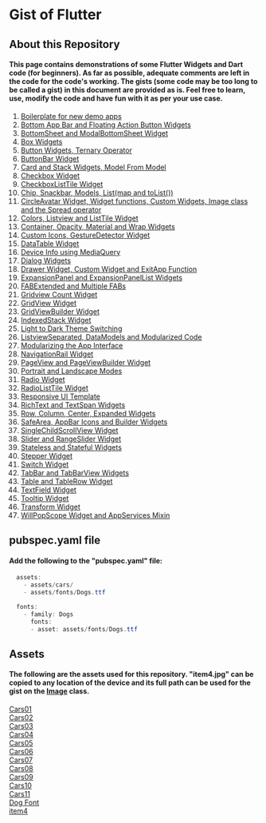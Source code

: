 # Gist of Flutter

## About this Repository

#### This page contains demonstrations of some Flutter Widgets and Dart code (for beginners). As far as possible, adequate comments are left in the code for the code's working. The gists (some code may be too long to be called a gist) in this document are provided as is. Feel free to learn, use, modify the code and have fun with it as per your use case.

1) [Boilerplate for new demo apps]()  
2) [Bottom App Bar and Floating Action Button Widgets]()  
3) [BottomSheet and ModalBottomSheet Widget]()  
4) [Box Widgets]()  
5) [Button Widgets, Ternary Operator]()  
6) [ButtonBar Widget]()  
7) [Card and Stack Widgets, Model From Model]()  
8) [Checkbox Widget]()  
9) [CheckboxListTile Widget]()  
10) [Chip, Snackbar, Models, List(map and toList())]()  
11) [CircleAvatar Widget, Widget functions, Custom Widgets, Image class and the Spread operator]()  
12) [Colors, Listview and ListTile Widget]()  
13) [Container, Opacity, Material and Wrap Widgets]()  
14) [Custom Icons, GestureDetector Widget]()  
15) [DataTable Widget]()  
16) [Device Info using MediaQuery]()  
17) [Dialog Widgets]()  
18) [Drawer Widget, Custom Widget and ExitApp Function]()  
19) [ExpansionPanel and ExpansionPanelList Widgets]()  
20) [FABExtended and Multiple FABs]()  
21) [Gridview Count Widget]()  
22) [GridView Widget]()  
23) [GridViewBuilder Widget]()  
24) [IndexedStack Widget]()  
25) [Light to Dark Theme Switching]()  
26) [ListviewSeparated, DataModels and Modularized Code]()  
27) [Modularizing the App Interface]()  
28) [NavigationRail Widget]()  
29) [PageView and PageViewBuilder Widget]()  
30) [Portrait and Landscape Modes]()  
31) [Radio Widget]()  
32) [RadioListTile Widget]()  
33) [Responsive UI Template]()  
34) [RichText and TextSpan Widgets]()  
35) [Row, Column, Center, Expanded Widgets]()  
36) [SafeArea, AppBar Icons and Builder Widgets]()  
37) [SingleChildScrollView Widget]()  
38) [Slider and RangeSlider Widget]()  
39) [Stateless and Stateful Widgets]()  
40) [Stepper Widget]()  
41) [Switch Widget]()  
42) [TabBar and TabBarView Widgets]()  
43) [Table and TableRow Widget]()  
44) [TextField Widget]()  
45) [Tooltip Widget]()  
46) [Transform Widget]()  
47) [WillPopScope Widget and AppServices Mixin]()  

## pubspec.yaml file

#### Add the following to the "pubspec.yaml" file:
```Java
  assets:
    - assets/cars/
    - assets/fonts/Dogs.ttf

  fonts:
    - family: Dogs
      fonts:
      - asset: assets/fonts/Dogs.ttf
```

## Assets

#### The following are the assets used for this repository. "item4.jpg" can be copied to any location of the device and its full path can be used for the gist on the [Image]() class.

[Cars01](Folders/_Assets/cars/Cars01.jpg)  
[Cars02](Folders/_Assets/cars/Cars02.jpg)  
[Cars03](Folders/_Assets/cars/Cars03.jpg)  
[Cars04](Folders/_Assets/cars/Cars04.jpg)  
[Cars05](Folders/_Assets/cars/Cars05.jpg)  
[Cars06](Folders/_Assets/cars/Cars06.jpg)  
[Cars07](Folders/_Assets/cars/Cars07.jpg)  
[Cars08](Folders/_Assets/cars/Cars08.jpg)  
[Cars09](Folders/_Assets/cars/Cars09.jpg)  
[Cars10](Folders/_Assets/cars/Cars10.jpg)  
[Cars11](Folders/_Assets/cars/Cars11.jpg)  
[Dog Font](Folders/_Assets/fonts/Dogs.ttf)  
[item4](Folders/_Assets/item4.jpg)  